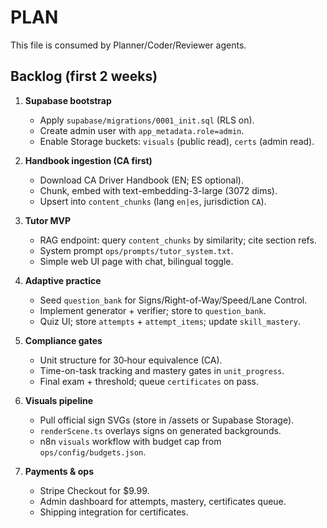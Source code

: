 # PLAN

This file is consumed by Planner/Coder/Reviewer agents.

## Backlog (first 2 weeks)

1) **Supabase bootstrap**
   - Apply `supabase/migrations/0001_init.sql` (RLS on).
   - Create admin user with `app_metadata.role=admin`.
   - Enable Storage buckets: `visuals` (public read), `certs` (admin read).

2) **Handbook ingestion (CA first)**
   - Download CA Driver Handbook (EN; ES optional).
   - Chunk, embed with text-embedding-3-large (3072 dims).
   - Upsert into `content_chunks` (lang `en|es`, jurisdiction `CA`).

3) **Tutor MVP**
   - RAG endpoint: query `content_chunks` by similarity; cite section refs.
   - System prompt `ops/prompts/tutor_system.txt`.
   - Simple web UI page with chat, bilingual toggle.

4) **Adaptive practice**
   - Seed `question_bank` for Signs/Right-of-Way/Speed/Lane Control.
   - Implement generator + verifier; store to `question_bank`.
   - Quiz UI; store `attempts` + `attempt_items`; update `skill_mastery`.

5) **Compliance gates**
   - Unit structure for 30‑hour equivalence (CA).
   - Time-on-task tracking and mastery gates in `unit_progress`.
   - Final exam + threshold; queue `certificates` on pass.

6) **Visuals pipeline**
   - Pull official sign SVGs (store in /assets or Supabase Storage).
   - `renderScene.ts` overlays signs on generated backgrounds.
   - n8n `visuals` workflow with budget cap from `ops/config/budgets.json`.

7) **Payments & ops**
   - Stripe Checkout for $9.99.
   - Admin dashboard for attempts, mastery, certificates queue.
   - Shipping integration for certificates.
